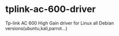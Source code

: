 # tplink-ac-600-driver
Tp-link AC 600 High Gain driver for Linux all Debian versions(ubuntu,kali,parrot...)
